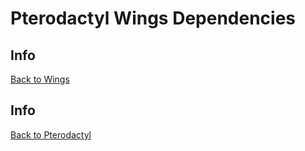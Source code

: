 # Pterodactyl Wings Dependencies

## Info

[Back to Wings](/Pterodactyl/2%20-%20Wings)

###














## Info

[Back to Pterodactyl](/Petrodactyl)